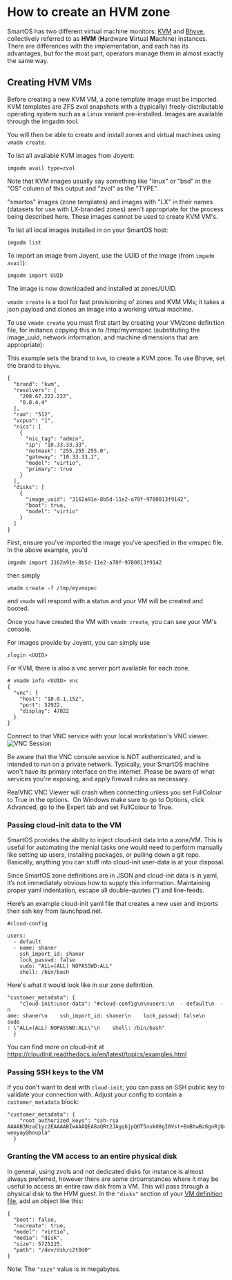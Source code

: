 # How to create an HVM zone

SmartOS has two different virtual machine monitors: [KVM](kvm.md) and
[Bhyve](bhyve.md), collectively referred to as **HVM**
(**H**ardware **V**irtual **M**achine) instances. There are differences with
the implementation, and each has its advantages, but for the most part,
operators manage them in almost exactly the same way.

## Creating HVM VMs

Before creating a new KVM VM, a zone template image must be imported.
KVM templates are ZFS zvol snapshots with a (typically)
freely-distributable operating system such as a Linux variant
pre-installed. Images are available through the imgadm tool.

You will then be able to create and install zones and virtual machines
using `vmadm create`.

To list all available KVM images from Joyent:

    imgadm avail type=zvol

Note that KVM images usually say something like "linux" or "bsd" in the
"OS" column of this output and "zvol" as the "TYPE".

"smartos" images (zone templates) and images with "LX" in their names
(datasets for use with LX-branded zones) aren't appropriate for the
process being described here. These images cannot be used to create KVM VM's.

To list all local images installed in on your SmartOS host:

    imgadm list

To import an image from Joyent, use the UUID of the image (from
`imgadm avail`):

    imgadm import UUID

The image is now downloaded and installed at zones/UUID.

`vmadm create` is a tool for fast provisioning of zones and KVM VMs; it
takes a json payload and clones an image into a working virtual machine.

To use `vmadm create` you must first start by creating your VM/zone
definition file, for instance copying this in to /tmp/myvmspec
(substituting the image\_uuid, network information, and machine
dimensions that are appropriate):

This example sets the brand to `kvm`, to create a KVM zone. To use
Bhyve, set the brand to `bhyve`.

    {
      "brand": "kvm",
      "resolvers": [
        "208.67.222.222",
        "8.8.4.4"
      ],
      "ram": "512",
      "vcpus": "1",
      "nics": [
        {
          "nic_tag": "admin",
          "ip": "10.33.33.33",
          "netmask": "255.255.255.0",
          "gateway": "10.33.33.1",
          "model": "virtio",
          "primary": true
        }
      ],
      "disks": [
        {
          "image_uuid": "3162a91e-8b5d-11e2-a78f-9780813f9142",
          "boot": true,
          "model": "virtio"
        }
      ]
    }

First, ensure you've imported the image you've specified in the vmspec
file. In the above example, you'd

    imgadm import 3162a91e-8b5d-11e2-a78f-9780813f9142

then simply

    vmadm create -f /tmp/myvmspec

and `vmadm` will respond with a status and your VM will be created and
booted.

Once you have created the VM with `vmadm create`, you can see your VM's
console.

For images provide by Joyent, you can simply use

    zlogin <UUID>

For KVM, there is also a vnc server port available for each zone.

    # vmadm info <UUID> vnc
    {
      "vnc": {
        "host": "10.0.1.152",
        "port": 52922,
        "display": 47022
      }
    }

Connect to that VNC service with your local workstation's VNC
viewer.
![VNC Session](attachments/755505/1146943.png)

Be aware that the VNC console service is NOT authenticated, and is intended
to run on a private network. Typically, your SmartOS machine won't have
its primary interface on the internet. Please be aware of what services
you're exposing, and apply firewall rules as necessary.

RealVNC VNC Viewer will crash when connecting unless you set FullColour to
True in the options.  On Windows make sure to go to Options, click Advanced,
go to the Expert tab and set FullColour to True.

### Passing cloud-init data to the VM

SmartOS provides the ability to inject cloud-init data into a zone/VM.
This is useful for automating the menial tasks one would need to perform
manually like setting up users, installing packages, or pulling down a
git repo. Basically, anything you can stuff into cloud-init user-data is
at your disposal.

Since SmartOS zone definitions are in JSON and cloud-init data is in
yaml, it’s not immediately obvious how to supply this information.
Maintaining proper yaml indentation, escape all double-quotes (“) and
line-feeds.

Here’s an example cloud-init yaml file that creates a new user and
imports their ssh key from launchpad.net.

    #cloud-config

    users:
      - default
      - name: shaner
        ssh_import_id: shaner
        lock_passwd: false
        sudo: "ALL=(ALL) NOPASSWD:ALL"
        shell: /bin/bash

Here's what it would look like in our zone definition.

    "customer_metadata": {
        "cloud-init:user-data": "#cloud-config\n\nusers:\n  - default\n  - n
    ame: shaner\n    ssh_import_id: shaner\n    lock_passwd: false\n    sudo
    : \"ALL=(ALL) NOPASSWD:ALL\"\n    shell: /bin/bash"
      }

You can find more on cloud-init at
<https://cloudinit.readthedocs.io/en/latest/topics/examples.html>

### Passing SSH keys to the VM

If you don't want to deal with `cloud-init`, you can pass an SSH
public key to validate your connection with. Adjust your config to
contain a `customer_metadata` block:

<!-- markdownlint-disable line-length -->

    "customer_metadata": {
        "root_authorized_keys": "ssh-rsa AAAAB3NzaC1yc2EAAAABIwAAAQEA8aQRt2JAgq6jpQOT5nukO8gI0Vst+EmBtwBz6gnRjQ4Jw8pERLlMAsa7jxmr5yzRA7Ji8M/kxGLbMHJnINdw/TBP1mCBJ49TjDpobzztGO9icro3337oyvXo5unyPTXIv5pal4hfvl6oZrMW9ghjG3MbIFphAUztzqx8BdwCG31BHUWNBdefRgP7TykD+KyhKrBEa427kAi8VpHU0+M9VBd212mhh8Dcqurq1kC/jLtf6VZDO8tu+XalWAIJcMxN3F3002nFmMLj5qi9EwgRzicndJ3U4PtZrD43GocxlT9M5XKcIXO/rYG4zfrnzXbLKEfabctxPMezGK7iwaOY7w== wooyay@houpla"
      }

<!-- markdownlint-enable line-length -->

### Granting the VM access to an entire physical disk

In general, using zvols and not dedicated disks for instance is almost always
preferred, however there are some circumstances where it may be useful to
access an entire raw disk from a VM. This will pass through a physical disk
to the HVM guest. In the `"disks"` section of your
[VM definition file](#creating-hvm-vms), add an object like this:

    {
      "boot": false,
      "nocreate": true,
      "model": "virtio",
      "media": "disk",
      "size": 5725225,
      "path": "/dev/dsk/c2t0d0"
    }

Note: The `"size"` value is in megabytes.
